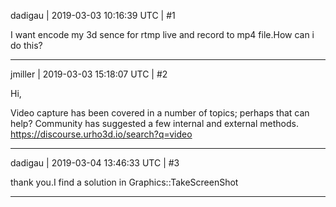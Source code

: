 dadigau | 2019-03-03 10:16:39 UTC | #1

I want encode my 3d sence for rtmp live and record to mp4 file.How can i do this?

-------------------------

jmiller | 2019-03-03 15:18:07 UTC | #2

Hi,

Video capture has been covered in a number of topics; perhaps that can help? Community has suggested a few internal and external methods.
https://discourse.urho3d.io/search?q=video

-------------------------

dadigau | 2019-03-04 13:46:33 UTC | #3

thank you.I find a solution in Graphics::TakeScreenShot

-------------------------

